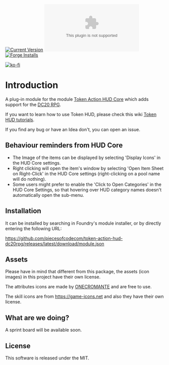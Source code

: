 [![Current Version](https://img.shields.io/github/v/release/piecesofcodecom/token-action-hud-dc20rpg?style=for-the-badge&label=Current%20Version)]() [![Latest Release Download Count](https://img.shields.io/github/downloads/piecesofcodecom/token-action-hud-dc20rpg/latest/module.zip?label=Downloads&style=for-the-badge)]() [![Forge Installs](https://img.shields.io/badge/dynamic/json?label=Forge%20Installs&query=package.installs&suffix=%25&url=https%3A%2F%2Fforge-vtt.com%2Fapi%2Fbazaar%2Fpackage%2Ftoken-action-hud-dc20rpg&colorB=03ff1c&style=for-the-badge)](https://forge-vtt.com/bazaar#package=token-action-hud-dc20rpg)

[![ko-fi](https://www.ko-fi.com/img/githubbutton_sm.svg)](https://ko-fi.com/snagov)

# Introduction
A plug-in module for the module [Token Action HUD Core](https://foundryvtt.com/packages/token-action-hud-core) which adds support for the [DC20 RPG](https://foundryvtt.com/packages/dc20rpg).

If you want to learn how to use Token HUD, please check this wiki [Token HUD tutorials](https://github.com/Larkinabout/fvtt-token-action-hud-core/wiki/How-to-Use-Token-Action-HUD).

If you find any bug or have an Idea don't, you can open an issue.
## Behaviour reminders from HUD Core

- The Image of the items can be displayed by selecting 'Display Icons' in the HUD Core settings.
- Right clicking will open the item's window by selecting 'Open Item Sheet on Right-Click' in the HUD Core settings (right-clicking on a pool name will do nothing).
- Some users might prefer to enable the 'Click to Open Categories' in the HUD Core Settings, so that hovering over HUD category names doesn't automatically open the sub-menu.

## Installation

It can be installed by searching in Foundry's module installer, or by directly entering the following URL:

https://github.com/piecesofcodecom/token-action-hud-dc20rpg/releases/latest/download/module.json

## Assets
Please have in mind that different from this package, the assets (icon images) in this project have their own license.

The attributes icons are made by [ONECROMANTE](https://www.deviantart.com/onecromante/art/RPG-Stats-Icons-Free-To-Use-689876972) and are free to use.

The skill icons are from https://game-icons.net and also they have their own license.

## What are we doing?
A sprint board will be available soon.

## License
This software is released under the MIT.

